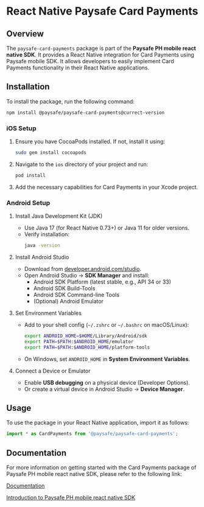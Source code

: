 # React Native Paysafe Card Payments

## Overview
The `paysafe-card-payments` package is part of the **Paysafe PH mobile react native SDK**.
It provides a React Native integration for Card Payments using Paysafe mobile SDK.
It allows developers to easily implement Card Payments functionality in their React Native applications.

## Installation

To install the package, run the following command:

```bash
npm install @paysafe/paysafe-card-payments@currect-version
```

### iOS Setup

1. Ensure you have CocoaPods installed. If not, install it using:

   ```bash
   sudo gem install cocoapods
   ```

2. Navigate to the `ios` directory of your project and run:

   ```bash
   pod install
   ```

3. Add the necessary capabilities for Card Payments in your Xcode project.

### Android Setup

1. Install Java Development Kit (JDK)
   - Use Java 17 (for React Native 0.73+) or Java 11 for older versions.
   - Verify installation:
     ```bash
     java -version
     ```
2. Install Android Studio
   - Download from [developer.android.com/studio](https://developer.android.com/studio).
   - Open Android Studio → **SDK Manager** and install:
     - Android SDK Platform (latest stable, e.g., API 34 or 33)
     - Android SDK Build-Tools
     - Android SDK Command-line Tools
     - (Optional) Android Emulator

3. Set Environment Variables
   - Add to your shell config (`~/.zshrc` or `~/.bashrc` on macOS/Linux):
     ```bash
     export ANDROID_HOME=$HOME/Library/Android/sdk
     export PATH=$PATH:$ANDROID_HOME/emulator
     export PATH=$PATH:$ANDROID_HOME/platform-tools
     ```
   - On Windows, set `ANDROID_HOME` in **System Environment Variables**.

4. Connect a Device or Emulator
   - Enable **USB debugging** on a physical device (Developer Options).
   - Or create a virtual device in Android Studio → **Device Manager**.

## Usage

To use the package in your React Native application, import it as follows:

```javascript
import * as CardPayments from '@paysafe/paysafe-card-payments';
```

## Documentation

For more information on getting started with the Card Payments package of Paysafe PH mobile react native SDK, please refer to the following link:

[Documentation](https://developer.paysafe.com/en/api-docs/mobile-sdks-payments-api/paysafe-react-native-sdk/card-payments-react-native-sdk/)

[Introduction to Paysafe PH mobile react native SDK](https://developer.paysafe.com/en/api-docs/mobile-sdks-payments-api/paysafe-react-native-sdk/react-native-sdk-overview/)
